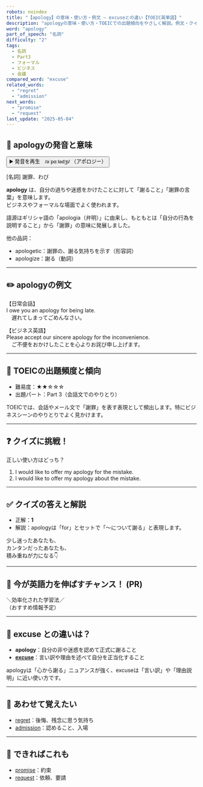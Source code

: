 ```yaml
---
robots: noindex
title: "【apology】の意味・使い方・例文 ― excuseとの違い【TOEIC英単語】"
description: "apologyの意味・使い方・TOEICでの出題傾向をやさしく解説。例文・クイズ付きでexcuseとの違いもわかりやすく学べます。"
word: "apology"
part_of_speech: "名詞"
difficulty: "2"
tags:
  - 名詞
  - Part3
  - フォーマル
  - ビジネス
  - 会議
compared_word: "excuse"
related_words:
  - "regret"
  - "admission"
next_words:
  - "promise"
  - "request"
last_update: "2025-05-04"
---
```


## 🔰 apologyの発音と意味

<button class="play-audio" onclick="playTTS('apology')">
  <span class="play-audio-main">
    ▶️ 発音を再生　/əˈpɑːlədʒi/
  </span>
  <span class="play-audio-sub">
    （アポロジー）
  </span>
</button>

[名詞] 謝罪、わび

**apology** は、自分の過ちや迷惑をかけたことに対して「謝ること」「謝罪の言葉」を意味します。  
ビジネスやフォーマルな場面でよく使われます。

語源はギリシャ語の「apologia（弁明）」に由来し、もともとは「自分の行為を説明すること」から「謝罪」の意味に発展しました。

他の品詞：  
- apologetic：謝罪の、謝る気持ちを示す（形容詞）
- apologize：謝る（動詞）

---

## ✏️ apologyの例文

【日常会話】  
I owe you an apology for being late.  
　遅れてしまってごめんなさい。

【ビジネス英語】  
Please accept our sincere apology for the inconvenience.  
　ご不便をおかけしたことを心よりお詫び申し上げます。

---

## 🎯 TOEICの出題頻度と傾向

- 難易度：★★☆☆☆
- 出題パート：Part 3（会話文でのやりとり）

TOEICでは、会話やメール文で「謝罪」を表す表現として頻出します。特にビジネスシーンのやりとりでよく見かけます。

---

## ❓ クイズに挑戦！

正しい使い方はどっち？

1. I would like to offer my apology for the mistake.  
2. I would like to offer my apology about the mistake.

---

## ✅ クイズの答えと解説

- 正解：**1**
- 解説：apologyは「for」とセットで「～について謝る」と表現します。

少し迷ったあなたも、  
カンタンだったあなたも、  
積み重ねが力になる👇️

---

## 🚀 今が英語力を伸ばすチャンス！ (PR)

<div class="info-center">
＼効率化された学習法／<br>  
（おすすめ情報予定）
</div>

---

## 🤔  excuse との違いは？

- **apology**：自分の非や迷惑を認めて正式に謝ること
- **[excuse](/word/excuse)**：言い訳や理由を述べて自分を正当化すること

apologyは「心から謝る」ニュアンスが強く、excuseは「言い訳」や「理由説明」に近い使い方です。

---

## 🧩 あわせて覚えたい

- [regret](/word/regret)：後悔、残念に思う気持ち
- [admission](/word/admission)：認めること、入場

---

## 📖 できればこれも

- [promise](/word/promise)：約束
- [request](/word/request)：依頼、要請

<!-- cvid: aid47_bid40 -->
